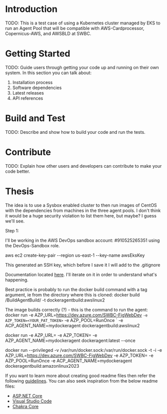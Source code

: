 # Introduction 
TODO: This is a test case of using a Kubernetes cluster managed by EKS to run an Agent Pool that will be compatible with AWS-Cardprocessor, Copernicus-AWS, and AWSBLD at SWBC.

# Getting Started
TODO: Guide users through getting your code up and running on their own system. In this section you can talk about:
1.	Installation process
2.	Software dependencies
3.	Latest releases
4.	API references

# Build and Test
TODO: Describe and show how to build your code and run the tests. 

# Contribute
TODO: Explain how other users and developers can contribute to make your code better. 

# Thesis

The idea is to use a Sysbox enabled cluster to then run images of CentOS with the dependencies from machines in the three agent pools. I don't think it would be a huge security violation to list them here, but maybe? I guess we'll see.

Step 1:

I'll be working in the AWS DevOps sandbox account: #910525265351 using the DevOps-Sandbox role. 

aws ec2 create-key-pair --region us-east-1 --key-name awsEksKey

This generated an SSH key, which before I save it I will add to the .gitignore

Documentation located [here](https://github.com/nestybox/sysbox/blob/master/docs/user-guide/install-k8s-distros.md#aws-elastic-kubernetes-service-eks). I'll iterate on it in order to understand what's happening.

Best practice is probably to run the docker build command with a tag argument, ie from the directory where this is cloned: docker build <pathway>/BuildAgentBuild/ -t dockeragentbuild:awslinux2

The image builds correctly (?) - this is the command to run the agent: docker run -e AZP_URL=https://dev.azure.com/SWBC-FigWebDev `
  -e AZP_TOKEN=<YOUR_PAT_TOKEN> `
  -e AZP_POOL=RunOnce `
  -e ACP_AGENT_NAME=mydockeragent
  dockeragentbuild:awslinux2

  docker run -e AZP_URL=<Azure DevOps instance> -e AZP_TOKEN=<PAT token> -e AZP_AGENT_NAME=mydockeragent dockeragent:latest --once

docker run --privileged -v /var/run/docker.sock:/var/run/docker.sock  -t -i -e AZP_URL=https://dev.azure.com/SWBC-FigWebDev -e AZP_TOKEN=<token> -e AZP_POOL=RunOnce -e ACP_AGENT_NAME=mydockeragent dockeragentbuild:amazonlinux2023


If you want to learn more about creating good readme files then refer the following [guidelines](https://docs.microsoft.com/en-us/azure/devops/repos/git/create-a-readme?view=azure-devops). You can also seek inspiration from the below readme files:
- [ASP.NET Core](https://github.com/aspnet/Home)
- [Visual Studio Code](https://github.com/Microsoft/vscode)
- [Chakra Core](https://github.com/Microsoft/ChakraCore)